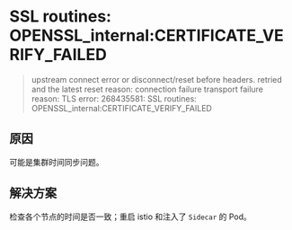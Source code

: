 # SSL routines: OPENSSL_internal:CERTIFICATE_VERIFY_FAILED

> upstream connect error or disconnect/reset before headers. retried and the latest reset reason: connection failure transport failure reason: TLS error: 268435581: SSL routines: OPENSSL_internal:CERTIFICATE_VERIFY_FAILED

## 原因

可能是集群时间同步问题。

## 解决方案

检查各个节点的时间是否一致；重启 istio 和注入了 `Sidecar` 的 Pod。
